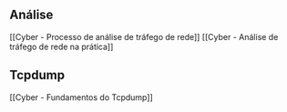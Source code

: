 ## Análise
[[Cyber - Processo de análise de tráfego de rede]]
[[Cyber - Análise de tráfego de rede na prática]]

## Tcpdump
[[Cyber - Fundamentos do Tcpdump]]


















